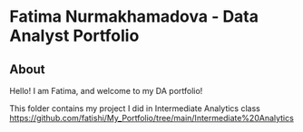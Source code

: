 # Fatima Nurmakhamadova - Data Analyst Portfolio 

## About

Hello! I am Fatima, and welcome to my DA portfolio!


This folder contains my project I did in Intermediate Analytics class 
https://github.com/fatishi/My_Portfolio/tree/main/Intermediate%20Analytics 
